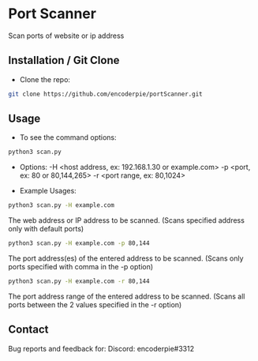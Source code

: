 # Port Scanner
Scan ports of website or ip address

## Installation / Git Clone

* Clone the repo:
 ```sh
git clone https://github.com/encoderpie/portScanner.git
 ```
 
## Usage

* To see the command options:
 ```sh
python3 scan.py
 ```
 
* Options:
  -H <host address, ex: 192.168.1.30 or example.com>
  -p <port, ex: 80 or 80,144,265>
  -r <port range, ex: 80,1024>

* Example Usages:
```sh
python3 scan.py -H example.com
 ```
The web address or IP address to be scanned. (Scans specified address only with default ports)

```sh
python3 scan.py -H example.com -p 80,144
 ```
The port address(es) of the entered address to be scanned. (Scans only ports specified with comma in the -p option)

```sh
python3 scan.py -H example.com -r 80,144
 ```
The port address range of the entered address to be scanned. (Scans all ports between the 2 values specified in the -r option)

## Contact
Bug reports and feedback for:
Discord: encoderpie#3312
